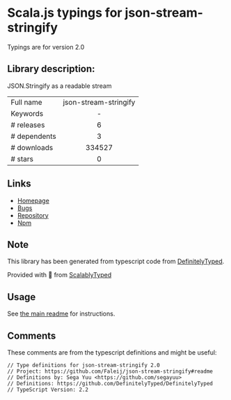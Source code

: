 
# Scala.js typings for json-stream-stringify

Typings are for version 2.0

## Library description:
JSON.Stringify as a readable stream

|                    |                 |
| ------------------ | :-------------: |
| Full name          | json-stream-stringify |
| Keywords           | - |
| # releases         | 6 |
| # dependents       | 3 |
| # downloads        | 334527 |
| # stars            | 0 |

## Links
- [Homepage](https://github.com/Faleij/json-stream-stringify#readme)
- [Bugs](https://github.com/faleij/json-stream-stringify/issues)
- [Repository](https://github.com/Faleij/json-stream-stringify)
- [Npm](https://www.npmjs.com/package/json-stream-stringify)
    


## Note
This library has been generated from typescript code from [DefinitelyTyped](https://definitelytyped.org).

Provided with :purple_heart: from [ScalablyTyped](https://github.com/oyvindberg/ScalablyTyped)

## Usage
See [the main readme](../../readme.md) for instructions.

## Comments

These comments are from the typescript definitions and might be useful:
```
// Type definitions for json-stream-stringify 2.0
// Project: https://github.com/Faleij/json-stream-stringify#readme
// Definitions by: Sega Yuu <https://github.com/segayuu>
// Definitions: https://github.com/DefinitelyTyped/DefinitelyTyped
// TypeScript Version: 2.2

```

